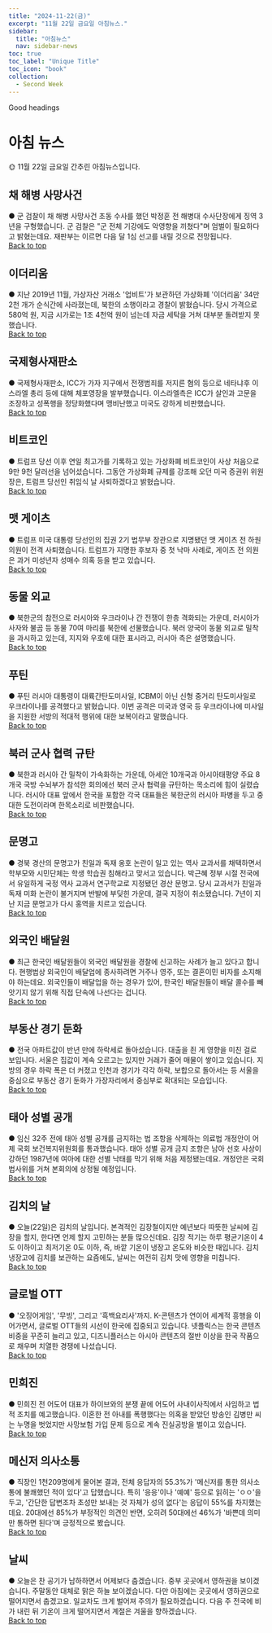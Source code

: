 ```yaml
---
title: "2024-11-22(금)"
excerpt: "11월 22일 금요일 아침뉴스."
sidebar:
  title: "아침뉴스"
  nav: sidebar-news
toc: true
toc_label: "Unique Title"
toc_icon: "book" 
collection:
  - Second Week
---
```


Good headings

# 아침 뉴스
🌞 11월 22일 금요일 간추린 아침뉴스입니다.
## 채 해병 사망사건
● 군 검찰이 채 해병 사망사건 초동 수사를 했던 박정훈 전 해병대 수사단장에게 징역 3년을 구형했습니다. 군 검찰은 "군 전체 기강에도 악영향을 끼쳤다"며 엄벌이 필요하다고 밝혔는데요. 재판부는 이르면 다음 달 1심 선고를 내릴 것으로 전망됩니다.
<br>
<a href="#" class="btn btn--success">Back to top</a>
<br>
## 이더리움
● 지난 2019년 11월, 가상자산 거래소 '업비트'가 보관하던 가상화폐 '이더리움' 34만 2천 개가 순식간에 사라졌는데, 북한의 소행이라고 경찰이 밝혔습니다. 당시 가격으로 580억 원, 지금 시가로는 1조 4천억 원이 넘는데 자금 세탁을 거쳐 대부분 돌려받지 못했습니다.
<br>
<a href="#" class="btn btn--success">Back to top</a>
<br>
## 국제형사재판소
● 국제형사재판소, ICC가 가자 지구에서 전쟁범죄를 저지른 혐의 등으로 네타냐후 이스라엘 총리 등에 대해 체포영장을 발부했습니다. 이스라엘측은 ICC가 살인과 고문을 조장하고 성폭행을 정당화했다며 맹비난했고 미국도 강하게 비판했습니다.
<br>
<a href="#" class="btn btn--success">Back to top</a>
<br>
## 비트코인
● 트럼프 당선 이후 연일 최고가를 기록하고 있는 가상화폐 비트코인이 사상 처음으로 9만 9천 달러선을 넘어섰습니다. 그동안 가상화폐 규제를 강조해 오던 미국 증권위 위원장은, 트럼프 당선인 취임식 날 사퇴하겠다고 밝혔습니다.
<br>
<a href="#" class="btn btn--success">Back to top</a>
<br>
## 맷 게이츠
● 트럼프 미국 대통령 당선인의 집권 2기 법무부 장관으로 지명됐던 맷 게이츠 전 하원의원이 전격 사퇴했습니다. 트럼프가 지명한 후보자 중 첫 낙마 사례로, 게이츠 전 의원은 과거 미성년자 성매수 의혹 등을 받고 있습니다.
<br>
<a href="#" class="btn btn--success">Back to top</a>
<br>
## 동물 외교
● 북한군의 참전으로 러시아와 우크라이나 간 전쟁이 한층 격화되는 가운데, 러시아가 사자와 불곰 등 동물 70여 마리를 북한에 선물했습니다. 북러 양국이 동물 외교로 밀착을 과시하고 있는데, 지지와 우호에 대한 표시라고, 러시아 측은 설명했습니다.
<br>
<a href="#" class="btn btn--success">Back to top</a>
<br>
## 푸틴
● 푸틴 러시아 대통령이 대륙간탄도미사일, ICBM이 아닌 신형 중거리 탄도미사일로 우크라이나를 공격했다고 밝혔습니다. 이번 공격은 미국과 영국 등 우크라이나에 미사일을 지원한 서방의 적대적 행위에 대한 보복이라고 말했습니다.
<br>
<a href="#" class="btn btn--success">Back to top</a>
<br>
## 북러 군사 협력 규탄
● 북한과 러시아 간 밀착이 가속화하는 가운데, 아세안 10개국과 아시아태평양 주요 8개국 국방 수뇌부가 참석한 회의에선 북러 군사 협력을 규탄하는 목소리에 힘이 실렸습니다. 러시아 대표 앞에서 한국을 포함한 각국 대표들은 북한군의 러시아 파병을 두고 중대한 도전이라며 한목소리로 비판했습니다.
<br>
<a href="#" class="btn btn--success">Back to top</a>
<br>
## 문명고
● 경북 경산의 문명고가 친일과 독재 옹호 논란이 일고 있는 역사 교과서를 채택하면서 학부모와 시민단체는 학생 학습권 침해라고 맞서고 있습니다. 박근혜 정부 시절 전국에서 유일하게 국정 역사 교과서 연구학교로 지정됐던 경산 문명고. 당시 교과서가 친일과 독재 미화 논란이 불거지며 반발에 부딪힌 가운데, 결국 지정이 취소됐습니다. 7년이 지난 지금 문명고가 다시 홍역을 치르고 있습니다.
<br>
<a href="#" class="btn btn--success">Back to top</a>
<br>
## 외국인 배달원
● 최근 한국인 배달원들이 외국인 배달원을 경찰에 신고하는 사례가 늘고 있다고 합니다. 현행법상 외국인이 배달업에 종사하려면 거주나 영주, 또는 결혼이민 비자를 소지해야 하는데요. 외국인들이 배달업을 하는 경우가 있어, 한국인 배달원들이 배달 콜수를 빼앗기지 않기 위해 직접 단속에 나선다는 겁니다.
<br>
<a href="#" class="btn btn--success">Back to top</a>
<br>
## 부동산 경기 둔화
● 전국 아파트값이 반년 만에 하락세로 돌아섰습니다. 대출을 죈 게 영향을 미친 걸로 보입니다. 서울은 집값이 계속 오르고는 있지만 거래가 줄어 매물이 쌓이고 있습니다. 지방의 경우 하락 폭은 더 커졌고 인천과 경기가 각각 하락, 보합으로 돌아서는 등 서울을 중심으로 부동산 경기 둔화가 가장자리에서 중심부로 확대되는 모습입니다.
<br>
<a href="#" class="btn btn--success">Back to top</a>
<br>
## 태아 성별 공개
● 임신 32주 전에 태아 성별 공개를 금지하는 법 조항을 삭제하는 의료법 개정안이 어제 국회 보건복지위원회를 통과했습니다. 태아 성별 공개 금지 조항은 남아 선호 사상이 강하던 1987년에 여아에 대한 선별 낙태를 막기 위해 처음 제정됐는데요. 개정안은 국회 법사위를 거쳐 본회의에 상정될 예정입니다.
<br>
<a href="#" class="btn btn--success">Back to top</a>
<br>
## 김치의 날
● 오늘(22일)은 김치의 날입니다. 본격적인 김장철이지만 예년보다 따뜻한 날씨에 김장을 할지, 한다면 언제 할지 고민하는 분들 많으신데요. 김장 적기는 하루 평균기온이 4도 이하이고 최저기온 0도 이하, 즉, 바깥 기온이 냉장고 온도와 비슷한 때입니다. 김치냉장고에 김치를 보관하는 요즘에도, 날씨는 여전히 김치 맛에 영향을 미칩니다.
<br>
<a href="#" class="btn btn--success">Back to top</a>
<br>
## 글로벌 OTT
● '오징어게임', '무빙', 그리고 '흑백요리사'까지. K-콘텐츠가 연이어 세계적 흥행을 이어가면서, 글로벌 OTT들의 시선이 한국에 집중되고 있습니다. 넷플릭스는 한국 콘텐츠 비중을 꾸준히 늘리고 있고, 디즈니플러스는 아시아 콘텐츠의 절반 이상을 한국 작품으로 채우며 치열한 경쟁에 나섰습니다.
<br>
<a href="#" class="btn btn--success">Back to top</a>
<br>
## 민희진
● 민희진 전 어도어 대표가 하이브와의 분쟁 끝에 어도어 사내이사직에서 사임하고 법적 조치를 예고했습니다. 이혼한 전 아내를 폭행했다는 의혹을 받았던 방송인 김병만 씨는 누명을 벗었지만 사망보험 가입 문제 등으로 계속 진실공방을 벌이고 있습니다.
<br>
<a href="#" class="btn btn--success">Back to top</a>
<br>
## 메신저 의사소통
● 직장인 1천209명에게 물어본 결과, 전체 응답자의 55.3%가 '메신저를 통한 의사소통에 불쾌했던 적이 있다'고 답했습니다. 특히 '응응'이나 '예예' 등으로 읽히는 'ㅇㅇ'을 두고, '간단한 답변조차 초성만 보내는 것 자체가 성의 없다'는 응답이 55%를 차지했는데요. 20대에선 85%가 부정적인 의견인 반면, 오히려 50대에선 46%가 '바쁜데 의미만 통하면 된다'며 긍정적으로 봤습니다.
<br>
<a href="#" class="btn btn--success">Back to top</a>
<br>
## 날씨
● 오늘은 찬 공기가 남하하면서 어제보다 춥겠습니다. 중부 곳곳에서 영하권을 보이겠습니다. 주말동안 대체로 맑은 하늘 보이겠습니다. 다만 아침에는 곳곳에서 영하권으로 떨어지면서 춥겠고요. 일교차도 크게 벌어져 주의가 필요하겠습니다. 다음 주 전국에 비가 내린 뒤 기온이 크게 떨어지면서 계절은 겨울을 향하겠습니다.
<br>
<a href="#" class="btn btn--success">Back to top</a>
<br>
